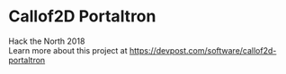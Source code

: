 # Callof2D Portaltron

Hack the North 2018
<br/>Learn more about this project at https://devpost.com/software/callof2d-portaltron
